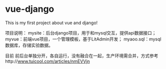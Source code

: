 # vue-django
This is my first project about vue and django!

项目说明：
	mysite：后台django项目，用于和mysql交互，提供api数据接口；
	myvue：前端vue项目，一个管理模板，基于LitAdmin开发；
	myaoo.sql：mysql数据库，存储实验数据。

目前 前后台单独分开，各自运行，没有融合在一起，生产环境需合并，方式参考http://www.tuicool.com/articles/nmEVVjn
